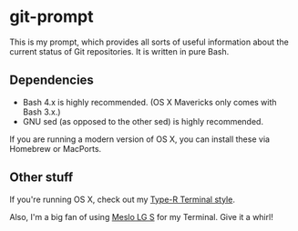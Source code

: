 # git-prompt

This is my prompt, which provides all sorts of useful information about the current status of Git repositories. It is written in pure Bash.

## Dependencies

* Bash 4.x is highly recommended. (OS X Mavericks only comes with Bash 3.x.)
* GNU sed (as opposed to the other sed) is highly recommended.

If you are running a modern version of OS X, you can install these via Homebrew or MacPorts.

## Other stuff

If you're running OS X, check out my [Type-R Terminal style](https://github.com/skyzyx/terminal-style).

Also, I'm a big fan of using [Meslo LG S](https://github.com/andreberg/Meslo-Font) for my Terminal. Give it a whirl!
